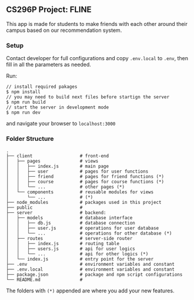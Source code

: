 ## CS296P Project: FLINE

This app is made for students to make friends with each other around their campus based on our recommendation system.

### Setup

Contact developer for full configurations and copy `.env.local` to `.env`, then fill in all the parameters as needed.

Run:

```shell
// install required pakages
$ npm install
// you may need to build next files before startign the server
$ npm run build
// start the server in development mode
$ npm run dev
```

and navigate your browser to `localhost:3000` 

### Folder Structure

```
.
├── client                  # front-end
│   ├── pages               # views
│   │   ├── index.js        # main page
│   │   ├── user            # pages for user functions
│   │   ├── friend          # pages for friend functions (*)
│   │   ├── course          # pages for course functions (*)
│   │   └── ...             # other pages (*)
│   └── components          # reusable modules for views
│       └── ...             # (*)
├── node_modules            # packages used in this project
├── public                  # 
├── server                  # backend:
│   ├── models              # database interface
│   │   ├── db.js           # database connection
│   │   ├── user.js         # operations for user database
│   │   └── ...             # operations for other database (*)
│   ├── routes              # server-side router
│   │   ├── index.js        # routing table
│   │   ├── users.js        # api for user logics
│   │   └── ...             # api for other logics (*)
│   └── index.js            # entry point for the server
├── .env                    # environment variables and constant
├── .env.local              # environment variables and constant
├── package.json            # package and npm script configurations
└── README.md               # 
```

The folders with `(*)` appended are where you add your new features.
